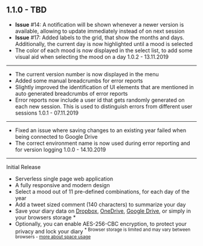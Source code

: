 1.1.0 - TBD
------------------
- **Issue** #14: A notification will be shown whenever a newer version is available, allowing to update immediately instead of on next session
- **Issue** #17: Added labels to the grid, that show the months and days. Additionally, the current day is now highlighted until a mood is selected
- The color of each mood is now displayed in the select list, to add some visual aid when selecting the mood on a day
1.0.2 - 13.11.2019
------------------
- The current version number is now displayed in the menu
- Added some manual breadcrumbs for error reports
- Slightly improved the identification of UI elements that are mentioned in auto generated breadcrumbs of error reports
- Error reports now include a user id that gets randomly generated on each new session. This is used to distinguish errors from different user sessions
1.0.1 - 07.11.2019
------------------
- Fixed an issue where saving changes to an existing year failed when being connected to Google Drive
- The correct environment name is now used during error reporting and for version logging
1.0.0 - 14.10.2019
------------------
Initial Release
- Serverless single page web application
- A fully responsive and modern design
- Select a mood out of 11 pre-defined combinations, for each day of the year
- Add a tweet sized comment (140 characters) to summarize your day
- Save your diary data on [Dropbox](https://dropbox.com), [OneDrive](https://onedrive.live.com), [Google Drive](https://drive.google.com), or simply in your browsers storage \*
- Optionally, you can enable AES-256-CBC encryption, to protect your privacy and lock your diary
<sup>* Browser storage is limited and may vary between browsers - [more about space usage](https://gitlab.com/eggerd/pixel-diary/wikis#space-usage)</sup>
